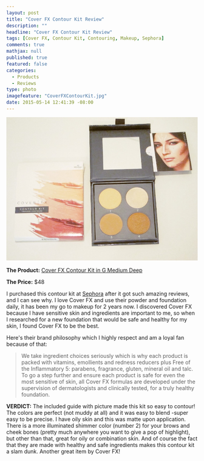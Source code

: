 ```yaml
---
layout: post
title: "Cover FX Contour Kit Review"
description: ""
headline: "Cover FX Contour Kit Review"
tags: [Cover FX, Contour Kit, Contouring, Makeup, Sephora]
comments: true
mathjax: null
published: true
featured: false
categories: 
  - Products
  - Reviews
type: photo
imagefeature: "CoverFXContourKit.jpg"
date: 2015-05-14 12:41:39 -08:00
---
```


![Cover FX Contour Kit](/images/CoverFXContourKit.jpg)
<p><b>The Product:</b> <a href="http://www.coverfx.com/contour-kit.html">Cover FX Contour Kit in G Medium Deep</a></p>
<p><b>The Price:</b> $48</p>

<p>I purchased this contour kit at <a href="http://www.sephora.com/contour-kit-P393632?skuId=1676246">Sephora</a> after it got such amazing reviews, and I can see why. 
I love Cover FX and use their powder and foundation daily, it has been my go to makeup for 2 years now. I discovered Cover FX because I have sensitive skin and ingredients are important to me,
so when I researched for a new foundation that would be safe and healthy for my skin, I found Cover FX to be the best.</p>

<p>Here's their brand philosophy which I highly respect and am a loyal fan because of that:</p>
<blockquote>We take ingredient choices seriously which is why each product is packed with vitamins, 
emollients and redness reducers plus Free of the Inflammatory 5: parabens, fragrance, gluten, mineral oil and talc. 
To go a step further and ensure each product is safe for even the most sensitive of skin, 
all Cover FX formulas are developed under the supervision of dermatologists and clinically tested, for a truly healthy foundation.</blockquote>

<b>VERDICT:</b> The included guide with picture made this kit so easy to contour! The colors are perfect (not muddy at all) and it was easy to blend -super easy to be precise. 
I have oily skin and this was matte upon application. There is a more illuminated shimmer color (number 2) for your brows and cheek bones (pretty much anywhere you want to give a pop of highlight), 
but other than that, great for oily or combination skin. And of course the fact that they are made with healthy and safe ingredients makes this contour kit a slam dunk. Another great item by Cover FX!</p>
